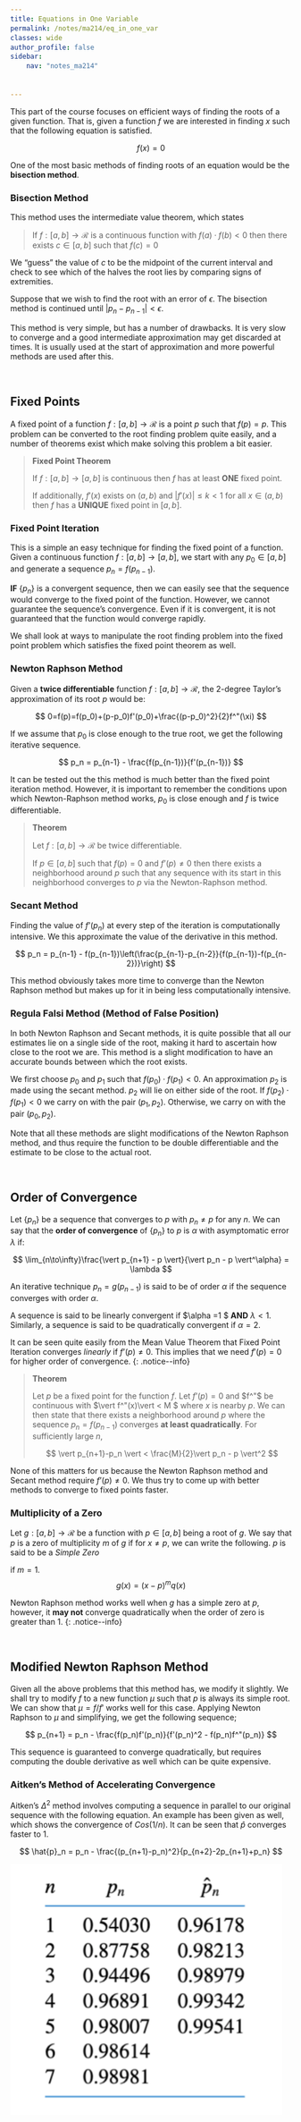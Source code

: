 ```yaml
---
title: Equations in One Variable
permalink: /notes/ma214/eq_in_one_var
classes: wide
author_profile: false
sidebar:
    nav: "notes_ma214"


---
```


<script type="text/javascript" src="https://code.jquery.com/jquery-1.7.1.min.js"></script>

<script type="text/x-mathjax-config">
  MathJax.Hub.Config({
    tex2jax: {
      inlineMath: [ ['$','$'], ["\\(","\\)"] ],
      processEscapes: true
    }
  });
</script>
<script type="text/javascript" async src="https://cdnjs.cloudflare.com/ajax/libs/mathjax/2.7.5/latest.js?config=TeX-MML-AM_CHTML" async></script>

<!-- Notes Begin from here -->



This part of the course focuses on efficient ways of finding the roots of a given function. That is, given a function $f$ we are interested in finding $x$ such that the following equation is satisfied.


$$
f(x) = 0
$$


One of the most basic methods of finding roots of an equation would be the **bisection method**.



### Bisection Method

This method uses the intermediate value theorem, which states

> If $f:[a,b]\to\mathcal{R}$ is a continuous function with $f(a)\cdot f(b)<0$ then there exists $c\in[a,b]$ such that $f(c) = 0$

We “guess” the value of $c$ to be the midpoint of the current interval and check to see which of the halves the root lies by comparing signs of extremities.

Suppose that we wish to find the root with an error of $\epsilon$. The bisection method is continued until $\vert p_n - p_{n-1} \vert < \epsilon$. 

This method is very simple, but has a number of drawbacks. It is very slow to converge and a good intermediate approximation may get discarded at times. It is usually used at the start of approximation and more powerful methods are used after this.



&nbsp;

## Fixed Points

A fixed point of a function $f:[a,b]\to\mathcal{R}$ is a point $p$ such that $f(p)=p$. This problem can be converted to the root finding problem quite easily, and a number of theorems exist which make solving this problem a bit easier.

>  **Fixed Point Theorem**
>
> If $f:[a,b]\to[a,b]$ is continuous then $f$ has at least **ONE** fixed point.
>
> If additionally, $f'(x)$ exists on $(a,b)$ and $\vert f'(x) \vert\leq k<1$ for all $x\in(a,b)$ then $f$ has a **UNIQUE** fixed point in $[a,b]$.





### Fixed Point Iteration

This is a simple an easy technique for finding the fixed point of a function. Given a continuous function $f:[a,b]\to[a,b]$, we start with any $p_0\in[a,b]$ and generate a sequence $p_n = f(p_{n-1})$.

**IF** $\{p_n\}$ is a convergent sequence, then we can easily see that the sequence would converge to the fixed point of the function. However, we cannot guarantee the sequence’s convergence. Even if it is convergent, it is not guaranteed that the function would converge rapidly.

We shall look at ways to manipulate the root finding problem into the fixed point problem which satisfies the fixed point theorem as well.



### Newton Raphson Method

Given a **twice differentiable** function $f:[a,b]\to\mathcal{R}$, the 2-degree Taylor’s approximation of its root $p$ would be:


$$
0=f(p)=f(p_0)+(p-p_0)f'(p_0)+\frac{(p-p_0)^2}{2}f^"(\xi)
$$


If we assume that $p_0$ is close enough to the true root, we get the following iterative sequence.


$$
p_n = p_{n-1} - \frac{f(p_{n-1})}{f'(p_{n-1})}
$$


It can be tested out the this method is much better than the fixed point iteration method. However, it is important to remember the conditions upon which Newton-Raphson method works, $p_0$ is close enough and $f$ is twice differentiable.

> **Theorem**
>
> Let $f:[a,b]\to\mathcal{R}$ be twice differentiable.
>
> If $p\in[a,b]$ such that $f(p)=0$ and $f’(p)\neq 0$ then there exists a neighborhood around $p$ such that any sequence with its start in this neighborhood converges to $p$ via the Newton-Raphson method.



### Secant Method

Finding the value of $f’(p_n)$ at every step of the iteration is computationally intensive. We this approximate the value of the derivative in this method.


$$
p_n = p_{n-1} - f(p_{n-1})\left(\frac{p_{n-1}-p_{n-2}}{f(p_{n-1})-f(p_{n-2})}\right)
$$


This method obviously takes more time to converge than the Newton Raphson method but makes up for it in being less computationally intensive. 



### Regula Falsi Method (Method of False Position)

In both Newton Raphson and Secant methods, it is quite possible that all our estimates lie on a single side of the root, making it hard to ascertain how close to the root we are. This method is a slight modification to have an accurate bounds between which the root exists.

We first choose $p_0$ and $p_1$ such that $f(p_0)\cdot f(p_1)<0$. An approximation $p_2$ is made using the secant method. $p_2$ will lie on either side of the root. If $f(p_2)\cdot f(p_1)<0$ we carry on with the pair $(p_1, p_2)$. Otherwise, we carry on with the pair $(p_0, p_2)$.

Note that all these methods are slight modifications of the Newton Raphson method, and thus require the function to be double differentiable and the estimate to be close to the actual root.



&nbsp;



## Order of Convergence

Let $\{p_n\}$ be a sequence that converges to $p$ with $p_n\neq p$ for any $n$. We can say that the **order of convergence** of $\{p_n\}$ to $p$ is $\alpha$ with asymptomatic error $\lambda$ if:

$$
\lim_{n\to\infty}\frac{\vert p_{n+1} - p \vert}{\vert p_n - p \vert^\alpha}  = \lambda
$$

An iterative technique $p_n = g(p_{n-1})$ is said to be of order $\alpha$ if the sequence converges with order $\alpha$.

A sequence is said to be linearly convergent if $\alpha =1 $ **AND** $\lambda < 1$. Similarly, a sequence is said to be quadratically convergent if $\alpha=2$.

It can be seen quite easily from the Mean Value Theorem that Fixed Point Iteration converges *linearly* if $f’(p)\neq 0$. This implies that we need $f'(p)=0$ for higher order of convergence.
{: .notice--info}

> **Theorem**
>
> Let $p$ be a fixed point for the function $f$. Let $f’(p)=0$ and $f^"$ be continuous with $\vert  f^"(x)\vert < M $ where $x$ is nearby $p$. We can then state that there exists a neighborhood around $p$ where the sequence $p_n=f(p_{n-1})$ converges **at least quadratically**. For sufficiently large $n$,
>
> 
> $$
> \vert p_{n+1}-p_n \vert < \frac{M}{2}\vert p_n - p \vert^2
> $$



None of this matters for us because the Newton Raphson method and Secant method require $f’(p)\neq 0$. We thus try to come up with better methods to converge to fixed points faster.



### Multiplicity of a Zero

Let $g:[a,b]\to\mathcal{R}$ be a function with $p\in[a,b]$ being a root of $g$. We say that $p$ is a zero of multiplicity $m$ of $g$ if for $x\neq p$, we can write the following. $p$ is said to be a *Simple Zero*

 if $m=1$.
$$
g(x) = (x-p)^mq(x)
$$


Newton Raphson method works well when $g$ has a simple zero at $p$, however, it **may not** converge quadratically when the order of zero is greater than 1.
{: .notice--info}

&nbsp;

## Modified Newton Raphson Method

Given all the above problems that this method has, we modify it slightly. We shall try to modify $f$ to a new function $\mu$ such that $p$ is always its simple root. We can show that $\mu = f/f'$ works well for this case. Applying Newton Raphson to $\mu$ and simplifying, we get the following sequence;


$$
p_{n+1} = p_n - \frac{f(p_n)f'(p_n)}{f'(p_n)^2 - f(p_n)f^"(p_n)}
$$


This sequence is guaranteed to converge quadratically, but requires computing the double derivative as well which can be quite expensive.



### Aitken’s Method of Accelerating Convergence

Aitken’s $\Delta^2$ method involves computing a sequence in parallel to our original sequence with the following equation. An example has been given as well, which shows the convergence of $Cos(1/n)$. It can be seen that $\hat{p}$ converges faster to 1.


$$
\hat{p}_n = p_n - \frac{(p_{n+1}-p_n)^2}{p_{n+2}-2p_{n+1}+p_n}
$$


![image-20220126193714328](../../../assets/images/typora/image-20220126193714328.png)

